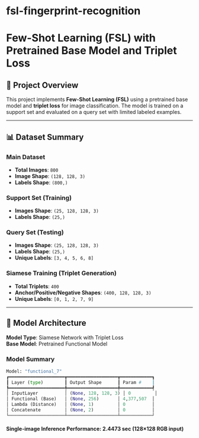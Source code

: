 ﻿# fsl-fingerprint-recognition

# Few-Shot Learning (FSL) with Pretrained Base Model and Triplet Loss  

## 📌 Project Overview  
This project implements **Few-Shot Learning (FSL)** using a pretrained base model and **triplet loss** for image classification. The model is trained on a support set and evaluated on a query set with limited labeled examples.  

---

## 📊 Dataset Summary  
### Main Dataset  
- **Total Images**: `800`  
- **Image Shape**: `(128, 128, 3)`  
- **Labels Shape**: `(800,)`  

### Support Set (Training)  
- **Images Shape**: `(25, 128, 128, 3)`  
- **Labels Shape**: `(25,)`  

### Query Set (Testing)  
- **Images Shape**: `(25, 128, 128, 3)`  
- **Labels Shape**: `(25,)`  
- **Unique Labels**: `[3, 4, 5, 6, 8]`  

### Siamese Training (Triplet Generation)  
- **Total Triplets**: `400`  
- **Anchor/Positive/Negative Shapes**: `(400, 128, 128, 3)`  
- **Unique Labels**: `[0, 1, 2, 7, 9]`  

---

## 🧠 Model Architecture  
**Model Type**: Siamese Network with Triplet Loss  
**Base Model**: Pretrained Functional Model  

### Model Summary  
```python
Model: "functional_7"
┏━━━━━━━━━━━━━━━━━━━━━┳━━━━━━━━━━━━━━━━━━━┳━━━━━━━━━━━━┓
┃ Layer (type)        ┃ Output Shape      ┃ Param #    ┃
┡━━━━━━━━━━━━━━━━━━━━━╇━━━━━━━━━━━━━━━━━━━╇━━━━━━━━━━━━┩
│ InputLayer          │ (None, 128, 128, 3) │ 0         │
│ Functional (Base)   │ (None, 256)       │ 4,377,507  │
│ Lambda (Distance)   │ (None, 1)         │ 0          │
│ Concatenate         │ (None, 2)         │ 0          │
└─────────────────────┴───────────────────┴────────────┘

```
#### Single-image Inference Performance: 2.4473 sec (128×128 RGB input)
